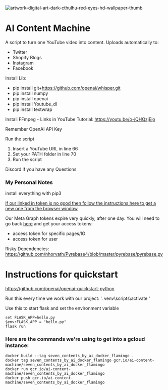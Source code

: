 ![artwork-digital-art-dark-cthulhu-red-eyes-hd-wallpaper-thumb](https://user-images.githubusercontent.com/7444521/215304936-dd08274a-5862-4947-ac58-5e9eecf5c77c.jpeg)


# AI Content Machine
A script to turn one YouTube video into content.  Uploads automatically to:
- Twitter
- Shopify Blogs
- Instagram
- Facebook

Install Lib:
- pip install git+https://github.com/openai/whisper.git 
- pip install numpy
- pip install openai
- pip install Youtube_dl
- pip install textwrap

Install FFmpeg - Links in YouTube Tutorial:
https://youtu.be/o-jQHQzjEjo

Remember OpenAI API Key


Run the script
1. Insert a YouTube URL in line 66
2. Set your PATH folder in line 70
3. Run the script

Discord if you have any Questions

### My Personal Notes
install everything with pip3

[If our linked in token is no good then follow the instructions here to get a new one from the browser window](https://www.jcchouinard.com/linkedin-api/)

Our Meta Graph tokens expire very quickly, after one day.  You will need to go back [here](https://developers.facebook.com/tools/explorer/) and get your access tokens:
- access token for specific pages/IG
- access token for user

Risky Dependencies:
https://github.com/nhorvath/Pyrebase4/blob/master/pyrebase/pyrebase.py

# Instructions for quickstart
https://github.com/openai/openai-quickstart-python

Run this every time we work with our project:
'. venv\scripts\activate  '

Use this to start flask and set the environment variable
```
set FLASK_APP=hello.py
$env:FLASK_APP = "hello.py"
flask run
```

### Here are the commands we're using to get into a gcloud instance:
```
docker build --tag seven_contents_by_ai_docker_flamingo . 
docker tag seven_contents_by_ai_docker_flamingo gcr.io/ai-content-machine/seven_contents_by_ai_docker_flamingo
docker run gcr.io/ai-content-machine/seven_contents_by_ai_docker_flamingo 
docker push gcr.io/ai-content-machine/seven_contents_by_ai_docker_flamingo
```

